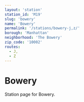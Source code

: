 ```yaml
---
layout: 'station'
station_id: 'M19'
slug: 'bowery'
name: 'Bowery'
permalink: '/stations/bowery-j,z/'
borough: 'Manhattan'
neighborhood: 'The Bowery'
zip_code: '10002'
routes:
  - J,
  - Z
---
```

# Bowery

Station page for Bowery.
